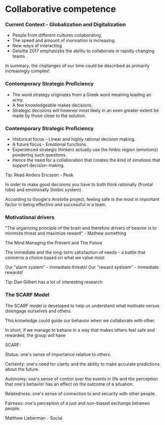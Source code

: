 # Collaborative competence

### Current Context - Globalization and Digitalization

 - People from different cultures collaborating.
 - The speed and amount of inormation is increasing.
 - New ways of interacting.
 - Deloitte 2017 emphasizes the ability to collaborate in rapidly changing teams

In summary, the challanges of our time could be described as primarily
increasingly complex!


### Contemporary Strategic Proficiency

 - The word strategy originates from a Greek word meaning leading an army.
 - A few knowledgeable makes decisions.
 - Strategic decisions will however most likely in an even greater extent be
   made by those close to the solution.

### Contemporary Strategic Proficiency

 - Historical focus - Linear and highly rational decision making.
 - A future focus - Emotional functions.
 - Experienced strategic thinkers actually use the limbic region (emotions)
   pondering such questions.
 - Hence the need for a collaboration that creates the kind of emotions that
   support decision-making.


Tip: Read Anders Ericsson - Peak

In order to make good decisions you have to both think rationally (frontal lobe)
and emotionally (limbic system).

According to Google's Aristotle project, feeling safe is the most in important
factor in being effective and successful in a team.


### Motivational drivers

"The organizing principle of the brain and therefore drivers of beavior is to
minimize threat and maximize reward" - Mathew something


The Mind Managing the Present and The Future

The immediate and the long-term satisfaction of needs - a battle that concerns
a choice based on what we value most

Our "alarm system" - immediate threats!
Our "reward systsem" - immediate rewards!

Tip: Dan Gilbert has a lot of interesting research


### The SCARF Model

The SCARF model is developed to help us understand what motivate versus
disengage ourselves and others.

This knowledge could guide our behavior when we collaborate with other.

In short, if we manage to behave in a way that makes others feel safe and
rewarded, the group will have

SCARF:

Status: one's sense of importance relative to others.

Certainty: one's need for clarity and the ability to make accurate predictions
about the future.

Autonomy: one's sense of control over the events in life and the perception
that one's behavior has an effect on the outcome of a situation.

Relatedness: one's sense of connection to and security with other people.

Fairness: one's perception of a just and non-biased exchange between people.

Matthew  Lieberman - Social
